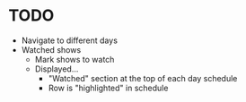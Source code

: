 TODO
====

- Navigate to different days
- Watched shows
  - Mark shows to watch
  - Displayed...
    - "Watched" section at the top of each day schedule
    - Row is "highlighted" in schedule

